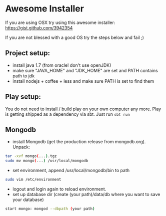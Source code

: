 # Awesome Installer
If you are using OSX try using this awesome installer:
https://gist.github.com/3942354

If you are not blessed with a good OS try the steps below and fail ;)


## Project setup:
- install java 1.7 (from oracle! don't use openJDK)
- make sure "JAVA_HOME" and "JDK_HOME" are set and PATH contains path to jdk
- install nodejs + coffee + less and make sure PATH is set to find them 

## Play setup:
You do not need to install / build play on your own computer any more. Play is getting shipped as a dependency via sbt. Just run `sbt run`

## Mongodb
- install Mongodb (get the production release from mongodb.org). Unpack:

```bash
tar -xvf mongo(...).tgz
sudo mv mongo(...) /usr/local/mongodb
```

- set environment, append /usr/local/mongodb/bin to path

```bash
sudo vim /etc/environment
```

- logout and login again to reload environment.
- set up database dir (create (your path)/data/db where you want to save your database)

```bash	
start mongo: mongod --dbpath (your path)
```
